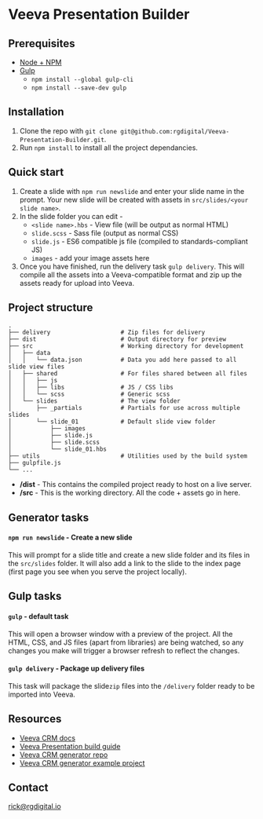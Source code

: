 # Veeva Presentation Builder

## Prerequisites
- [Node + NPM](https://nodejs.org/en/download/)
- [Gulp](https://gulpjs.com/docs/en/getting-started/quick-start)
    - `npm install --global gulp-cli`
    - `npm install --save-dev gulp`

## Installation
1. Clone the repo with  `git clone git@github.com:rgdigital/Veeva-Presentation-Builder.git`.
2. Run `npm install` to install all the project dependancies.

## Quick start
1. Create a slide with `npm run newslide` and enter your slide name in the prompt. Your new slide will be created with assets in `src/slides/<your slide name>`.
2. In the slide folder you can edit -
	- `<slide name>.hbs` - View file (will be output as normal HTML)
	- `slide.scss` - Sass file (output as normal CSS)
	- `slide.js` - ES6 compatible js file (compiled to standards-compliant JS)
	- `images` - add your image assets here
3. Once you have finished, run the delivery task `gulp delivery`. This will compile all the assets into a Veeva-compatible format and zip up the assets ready for upload into Veeva.

## Project structure

    .
    ├── delivery                    # Zip files for delivery
    ├── dist                        # Output directory for preview
    ├── src                         # Working directory for development
    │   ├── data                    
    │   │   └── data.json           # Data you add here passed to all slide view files
    │   ├── shared                  # For files shared between all files
    │   │   ├── js
    │   │   ├── libs                # JS / CSS libs
    │   │   └── scss                # Generic scss
    │   └── slides                  # The view folder
    │       ├── _partials           # Partials for use across multiple slides
    │       └── slide_01            # Default slide view folder
    │           ├── images
    │           ├── slide.js
    │           ├── slide.scss
    │           └── slide_01.hbs
    ├── utils                       # Utilities used by the build system
    ├── gulpfile.js
    └── ...

- **/dist** - This contains the compiled project ready to host on a live server.
- **/src** - This is the working directory. All the code + assets go in here.

## Generator tasks

#### `npm run newslide` - Create a new slide
This will prompt for a slide title and create a new slide folder and its files in the `src/slides` folder. It will also add a link to the slide to the index page (first page you see when you serve the project locally).

## Gulp tasks

#### `gulp` - default task
This will open a browser window with a preview of the project. All the HTML, CSS, and JS files (apart from libraries) are being watched, so any changes you make will trigger a browser refresh to reflect the changes.

#### `gulp delivery` - Package up delivery files
This task will package the slide`zip` files into the `/delivery` folder ready to be imported into Veeva.

## Resources
- [Veeva CRM docs](https://developer.veevacrm.com/api/)
- [Veeva Presentation build guide](https://www.slideshare.net/bluegrassdigital/veeva-irep-overview-dev-guide)
- [Veeva CRM generator repo](https://github.com/devopsgroup-io/veeva)
- [Veeva CRM generator example project](https://github.com/devopsgroup-io/veeva/tree/master/examples/clm)

## Contact
[rick@rgdigital.io](mailto:rick@rgdigital.io)